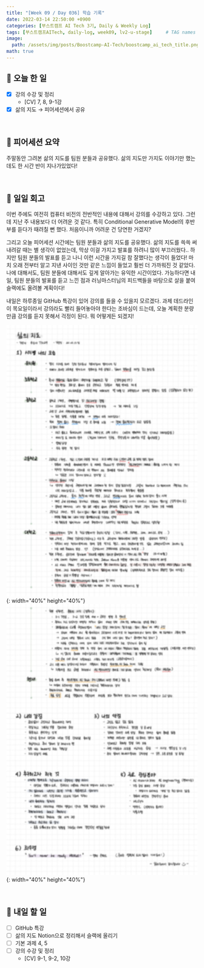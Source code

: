 ```yaml
---
title: "[Week 09 / Day 036] 학습 기록"
date: 2022-03-14 22:50:00 +0900
categories: [부스트캠프 AI Tech 3기, Daily & Weekly Log]
tags: [부스트캠프AITech, daily-log, week09, lv2-u-stage]     # TAG names should always be lowercase
image: 
  path: /assets/img/posts/Boostcamp-AI-Tech/boostcamp_ai_tech_title.png
math: true
---
```

## **📝 오늘 한 일**
- [x]  강의 수강 및 정리
    - [CV] 7, 8, 9-1강
- [x]  삶의 지도 → 피어세션에서 공유

<br>

## **👥 피어세션 요약**
주말동안 그려본 삶의 지도를 팀원 분들과 공유했다. 삶의 지도만 가지도 이야기만 했는데도 한 시간 반이 지나가있었다!

<br>

## **🐾 일일 회고**
이번 주에도 여전히 컴퓨터 비전의 전반적인 내용에 대해서 강의를 수강하고 있다. 그런데 지난 주 내용보다 더 어려운 것 같다. 특히 Conditional Generative Model의 후반부를 듣다가 때려칠 뻔 했다. 처음이니까 어려운 건 당연한 거겠지?

그리고 오늘 피어세션 시간에는 팀원 분들과 삶의 지도를 공유했다. 삶의 지도를 쓱쓱 써내려갈 때는 별 생각이 없었는데, 막상 이걸 가지고 발표를 하려니 많이 부끄러웠다.. 하지만 팀원 분들의 발표를 듣고 나니 이런 시간을 가지길 참 잘했다는 생각이 들었다! 마치 오래 전부터 알고 지낸 사이인 것만 같은 느낌이 들었고 훨씬 더 가까워진 것 같았다. 나에 대해서도, 팀원 분들에 대해서도 깊게 알아가는 유익한 시간이었다. 가능하다면 내일, 팀원 분들의 발표를 듣고 느낀 점과 러닝마스터님의 피드백들을 바탕으로 살을 붙여 슬랙에도 올려볼 계획이다!

내일은 하루종일 GitHub 특강이 있어 강의를 들을 수 있을지 모르겠다. 과제 데드라인이 목요일이라서 강의라도 빨리 들어놓아야 한다는 조바심이 드는데, 오늘 계획한 분량만큼 강의를 듣지 못해서 걱정이 된다. 뭐 어떻게든 되겠지!

<span>![](/assets/img/posts/Boostcamp-AI-Tech/Daily-Log/week09/d036-1.jpg){: width="40%" height="40%"}
![](/assets/img/posts/Boostcamp-AI-Tech/Daily-Log/week09/d036-2.jpg){: width="40%" height="40%"}</span>

<br>

## **🚀 내일 할 일**
- [ ]  GitHub 특강
- [ ]  삶의 지도 Notion으로 정리해서 슬랙에 올리기
- [ ]  기본 과제 4, 5
- [ ]  강의 수강 및 정리
    - [CV] 9-1, 9-2, 10강